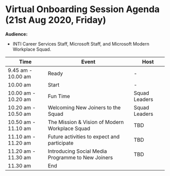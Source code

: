 # Virtual Onboarding Session Agenda (21st Aug 2020, Friday)

**Audience:** 
- INTI Career Services Staff, Microsoft Staff, and Microsoft Modern Workplace Squad.
  

| Time                | Event                                             | Host          |
| ------------------- | ------------------------------------------------- | ------------- |
| 9.45 am - 10.00 am  | Ready                                             | -             |
| 10.00 am            | Start                                             | -             |
| 10.00 am - 10.20 am | Fun Time                                          | Squad Leaders |
| 10.20 am - 10.50 am | Welcoming New Joiners to the Squad                | Squad Leaders |
| 10.50 am - 11.10 am | The Mission & Vision of Modern Workplace Squad    | TBD           |
| 11.10 am - 11.20 am | Future activities to expect and participate       | TBD           |
| 11.20 am - 11.30 am | Introducing Social Media Programme to New Joiners | TBD           |
| 11.30 am            | End                                               |